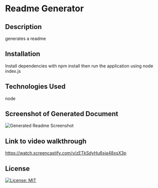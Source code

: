 # Readme Generator

## Description

generates a readme


## Installation

Install dependencies with npm install then run the application using node index.js


## Technologies Used

node


## Screenshot of Generated Document

![Generated Readme Screenshot](./images/screenshot.JPG "Generated Readme Screenshot")

## Link to video walkthrough

https://watch.screencastify.com/v/zETkSdyHu6sja48xsX3p

## License

[![License: MIT](https://img.shields.io/badge/License-MIT-yellow.svg)](https://opensource.org/licenses/MIT)